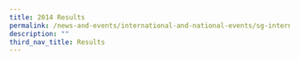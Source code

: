 ```yaml
---
title: 2014 Results
permalink: /news-and-events/international-and-national-events/sg-international-math-challenge/results/2014/
description: ""
third_nav_title: Results
---
```

